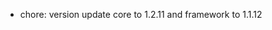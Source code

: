 <!-- The pattern we follow here is to keep the changelog for the latest version -->
<!-- Old changelogs are automatically attached to the GitHub releases -->

- chore: version update core to 1.2.11 and framework to 1.1.12
